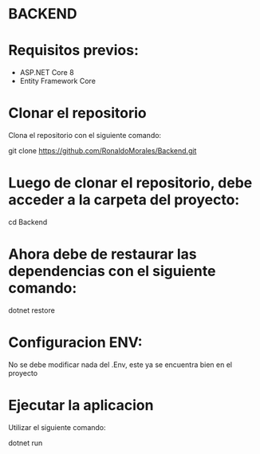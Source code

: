 # BACKEND 

# Requisitos previos:

- ASP.NET Core 8
- Entity Framework Core

# Clonar el repositorio

 Clona el repositorio con el siguiente comando: 

git clone https://github.com/RonaldoMorales/Backend.git

# Luego de clonar el repositorio, debe acceder a la carpeta del proyecto:

cd Backend

# Ahora debe de restaurar las dependencias con el siguiente comando:

dotnet restore

# Configuracion ENV: 

No se debe modificar nada del .Env, este ya se encuentra bien en el proyecto

# Ejecutar la aplicacion

Utilizar el siguiente comando: 

dotnet run






